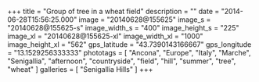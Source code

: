 +++
title = "Group of tree in a wheat field"
description = ""
date = "2014-06-28T15:56:25.000"
image = "20140628@155625"
image_s = "20140628@155625-s"
image_width_s = "400"
image_height_s = "225"
image_xl = "20140628@155625-xl"
image_width_xl = "1000"
image_height_xl = "562"
gps_latitude = "43.7390143166667"
gps_longitude = "13.1529256333333"
phototags = [ "Ancona", "Europe", "Italy", "Marche", "Senigallia", "afternoon", "countryside", "field", "hill", "summer", "tree", "wheat" ]
galleries = [ "Senigallia Hills" ]
+++
